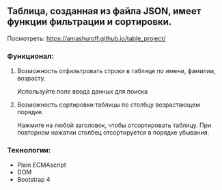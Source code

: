 
## Таблица, созданная из файла JSON, имеет функции фильтрации и сортировки.

Посмотреть: https://amashuroff.github.io/table_project/

### Функционал:

1. Возможность отфильтровать строки в таблице по имени, фамилии, возрасту. 

   Используйте поле ввода данных для поиска

2. Возможность сортировки таблицы по столбцу возрастающем порядке.  

    Нажмите на любой заголовок, чтобы отсортировать таблицу. При повторном нажатии столбец отсортируется в порядке убывания.  


### Технологии:
* Plain ECMAscript
* DOM
* Bootstrap 4
